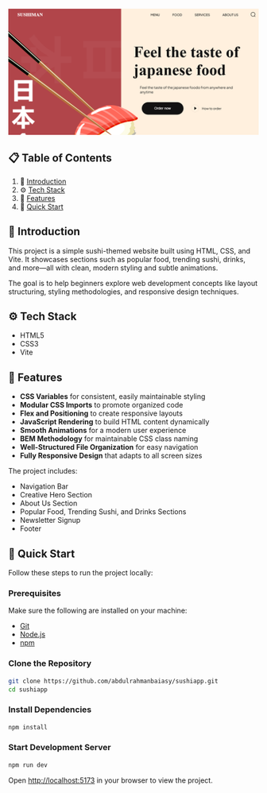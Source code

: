 ![hero](image.png)

## 📋 Table of Contents

1. 🤖 [Introduction](#introduction)  
2. ⚙️ [Tech Stack](#tech-stack)  
3. 🔋 [Features](#features)  
4. 🤸 [Quick Start](#quick-start)  


## 🤖 Introduction

This project is a simple sushi-themed website built using HTML, CSS, and Vite. It showcases sections such as popular food, trending sushi, drinks, and more—all with clean, modern styling and subtle animations.

The goal is to help beginners explore web development concepts like layout structuring, styling methodologies, and responsive design techniques.

## ⚙️ Tech Stack

- HTML5  
- CSS3  
- Vite  

## 🔋 Features

- **CSS Variables** for consistent, easily maintainable styling  
- **Modular CSS Imports** to promote organized code  
- **Flex and Positioning** to create responsive layouts  
- **JavaScript Rendering** to build HTML content dynamically  
- **Smooth Animations** for a modern user experience  
- **BEM Methodology** for maintainable CSS class naming  
- **Well-Structured File Organization** for easy navigation  
- **Fully Responsive Design** that adapts to all screen sizes  

The project includes:

- Navigation Bar  
- Creative Hero Section  
- About Us Section  
- Popular Food, Trending Sushi, and Drinks Sections  
- Newsletter Signup  
- Footer  

## 🤸 Quick Start

Follow these steps to run the project locally:

### Prerequisites

Make sure the following are installed on your machine:

- [Git](https://git-scm.com/)  
- [Node.js](https://nodejs.org/en)  
- [npm](https://www.npmjs.com/)  

### Clone the Repository

```bash
git clone https://github.com/abdulrahmanbaiasy/sushiapp.git
cd sushiapp
```

### Install Dependencies

```bash
npm install
```

### Start Development Server

```bash
npm run dev
```

Open [http://localhost:5173](http://localhost:5173) in your browser to view the project.

